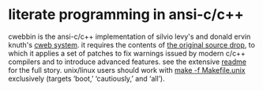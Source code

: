 # literate programming in ansi-c/c++

cwebbin is the ansi-c/c++ implementation of silvio levy's and donald ervin
knuth's [cweb system](http://www-cs-faculty.stanford.edu/~uno/cweb.html). it
requires the contents of [the original source
drop](https://www.ctan.org/tex-archive/web/c_cpp/cweb/cweb-3.64ad.tar.gz), to which it
applies a set of patches to fix warnings issued by modern c/c++ compilers and
to introduce advanced features. see the extensive [readme](README.22p) for the
full story. unix/linux  users should work with [make -f
Makefile.unix](Makefile.unix) exclusively (targets ‘boot,’ ‘cautiously,’ and
‘all’).
